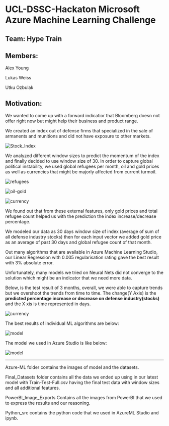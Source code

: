 # UCL-DSSC-Hackaton Microsoft Azure Machine Learning Challenge

## Team: Hype Train
## Members:
Alex Young

Lukas Weiss

Utku Ozbulak

## Motivation:
We wanted to come up with a forward indicatior that Bloomberg doesn not offer right now but might help their business and product range.

We created an index out of defense firms that specialized in the sale of armanents and munitions and did not have exposure to other markets.

![Stock_Index](https://raw.githubusercontent.com/utkuozbulak/UCL-DSSC-Hackaton/master/PowerBI_Image_Exports/1-defense-stocks-index.png "Stock_Index")


We analyzed different window sizes to predict the momentum of the index and finally decided to use window size of 30. In order to capture global political instability, we used global refugees per month, oil and gold prices as well as currencies that might be majorly affected from current turmoil.  


![refugees](https://raw.githubusercontent.com/utkuozbulak/UCL-DSSC-Hackaton/master/PowerBI_Image_Exports/4-refugees.png "refugees")


![oil-gold](https://raw.githubusercontent.com/utkuozbulak/UCL-DSSC-Hackaton/master/PowerBI_Image_Exports/5-oil-gold.png "oil-gold")


![currency](https://raw.githubusercontent.com/utkuozbulak/UCL-DSSC-Hackaton/master/PowerBI_Image_Exports/6-currency.png "currency")

We found out that from these external features, only gold prices and total refugee count helped us with the prediction the index increase/decrease percentage.

We modeled our data as 30 days window size of index (average of sum of all defense industry stocks) then for each input vector we added gold price as an average of past 30 days and global refugee count of that month.

Out many algorithms that are available in Azure Machine Learning Studio, our Linear Regression with 0.005 regularisation rating gave the best result with 3% absolute error.

Unfortunately, many models we tried on Neural Nets did not converge to the solution which might be an indicator that we need more data.

Below, is the test result of 3 months, overall, we were able to capture trends but we overshoot the trends from time to time. The change(Y Axis) is the **predicted percentage increase or decrease on defense industry(stocks)** and the X xis is time represented in days.

![currency](https://raw.githubusercontent.com/utkuozbulak/UCL-DSSC-Hackaton/master/PowerBI_Image_Exports/7-defence-index-trend-prediction.png "currency")

The best results of individual ML algorithms are below:

![model](https://raw.githubusercontent.com/utkuozbulak/UCL-DSSC-Hackaton/master/PowerBI_Image_Exports/model-results.png "model")

The model we used in Azure Studio is like below:

![model](https://raw.githubusercontent.com/utkuozbulak/UCL-DSSC-Hackaton/master/Azure_ML/Model.png "model")


-----------------------------


Azure-ML folder contains the images of model and the datasets.

Final_Datasets folder contains all the data we ended up using in our latest model with Train-Test-Full.csv having the final test data with window sizes and all additional features.

PowerBI_Image_Exports Contains all the images from PowerBI that we used to express the results and our reasoning.

Python_src contains the python code that we used in AzureML Studio and ipynb.



